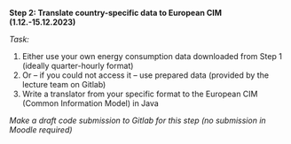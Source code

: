**Step 2: Translate country-specific data to European CIM (1.12.-15.12.2023)**

*Task:*

1. Either use your own energy consumption data downloaded from Step 1 (ideally quarter-hourly format)
2. Or – if you could not access it – use prepared data (provided by the lecture team on Gitlab)
3. Write a translator from your specific format to the European CIM (Common Information Model) in Java
   
*Make a draft code submission to Gitlab for this step (no submission in Moodle required)*
